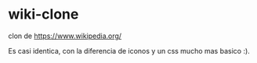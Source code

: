 # wiki-clone
clon de https://www.wikipedia.org/

Es casi identica, con la diferencia de iconos y un css mucho mas basico :).
